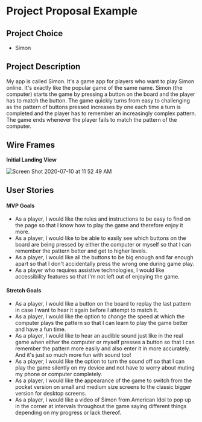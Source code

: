 # Project Proposal Example

## Project Choice

- Simon

## Project Description

My app is called Simon. It's a game app for players who want to play Simon online. It's exactly like the popular game of the same name. Simon (the computer) starts the game by pressing a button on the board and the player has to match the button. The game quickly turns from easy to challenging as the pattern of buttons pressed increases by one each time a turn is completed and the player has to remember an increasingly complex pattern. The game ends whenever the player fails to match the pattern of the computer.

## Wire Frames

**Initial Landing View**

![Screen Shot 2020-07-10 at 11 52 49 AM](https://user-images.githubusercontent.com/33344527/87173520-e83d2300-c2a3-11ea-9b03-e7818da4d624.png)

<!-- **Results View** -->

## User Stories

#### MVP Goals

- As a player, I would like the rules and instructions to be easy to find on the page so that I know how to play the game and therefore enjoy it more.
- As a player, I would like to be able to easily see which buttons on the board are being pressed by either the computer or myself so that I can remember the pattern better and get to higher levels.
- As a player, I would like all the buttons to be big enough and far enough apart so that I don't accidentally press the wrong one during game play.
- As a player who requires assistive technologies, I would like accessibility features so that I'm not left out of enjoying the game.

#### Stretch Goals

- As a player, I would like a button on the board to replay the last pattern in case I want to hear it again before I attempt to match it.
- As a player, I would like the option to change the speed at which the computer plays the pattern so that I can learn to play the game better and have a fun time.
- As a player, I would like to hear an audible sound just like in the real game when either the computer or myself presses a button so that I can remember the pattern more easily and also enter it in more accurately. And it's just so much more fun with sound too!
- As a player, I would like the option to turn the sound off so that I can play the game silently on my device and not have to worry about muting my phone or computer completely.
- As a player, I would like the appearance of the game to switch from the pocket version on small and medium size screens to the classic bigger version for desktop screens.
- As a player, I would like a video of Simon from American Idol to pop up in the corner at intervals throughout the game saying different things depending on my progress or lack thereof.
